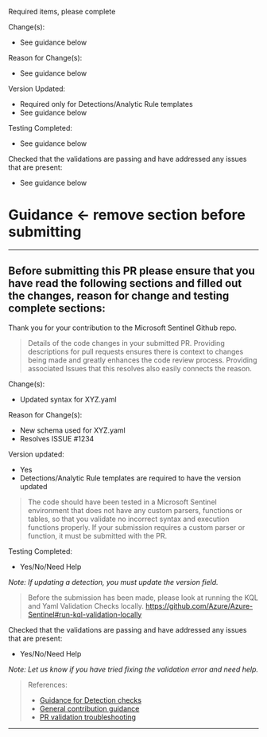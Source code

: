    Required items, please complete
   
   Change(s):
   - See guidance below

   Reason for Change(s):
   - See guidance below

   Version Updated:
   - Required only for Detections/Analytic Rule templates
   - See guidance below

   Testing Completed:
   - See guidance below

   Checked that the validations are passing and have addressed any issues that are present:
   - See guidance below


# Guidance <- remove section before submitting
-----------------------------------------------------------------------------------------------------------
## Before submitting this PR please ensure that you have read the following sections and filled out the changes, reason for change and testing complete sections:

Thank you for your contribution to the Microsoft Sentinel Github repo.

> Details of the code changes in your submitted PR.  Providing descriptions for pull requests ensures there is context to changes being made and greatly enhances the code review process.  Providing associated Issues that this resolves also easily connects the reason.
   
   Change(s):
   - Updated syntax for XYZ.yaml

   Reason for Change(s):
   - New schema used for XYZ.yaml
   - Resolves ISSUE #1234

   Version updated:
   - Yes
   - Detections/Analytic Rule templates are required to have the version updated

> The code should have been tested in a Microsoft Sentinel environment that does not have any custom parsers, functions or tables, so that you validate no incorrect syntax and execution functions properly.  If your submission requires a custom parser or function, it must be submitted with the PR.

   Testing Completed:
   - Yes/No/Need Help

_Note: If updating a detection, you must update the version field._

> Before the submission has been made, please look at running the KQL and Yaml Validation Checks locally.
> https://github.com/Azure/Azure-Sentinel#run-kql-validation-locally

   Checked that the validations are passing and have addressed any issues that are present:
   - Yes/No/Need Help
   
   _Note: Let us know if you have tried fixing the validation error and need help._

> References: 
> - [Guidance for Detection checks](https://github.com/Azure/Azure-Sentinel#pull-request-detection-template-structure-validation-check)
> - [General contribution guidance](https://github.com/Azure/Azure-Sentinel/wiki#what-can-you-contribute-and-how-can-you-create-contributions)
> - [PR validation troubleshooting](https://github.com/Azure/Azure-Sentinel#pull-request)


-----------------------------------------------------------------------------------------------------------
